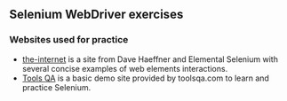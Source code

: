 ## Selenium WebDriver exercises

### Websites used for practice
* [the-internet](http://the-internet.herokuapp.com/) is a site from Dave Haeffner and Elemental Selenium with several concise examples of web elements interactions.
* [Tools QA](https://demoqa.com/) is a basic demo site provided by toolsqa.com to learn and practice Selenium. 